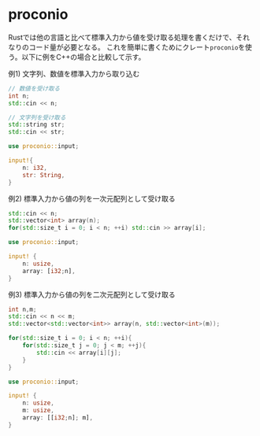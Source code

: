# proconio

Rustでは他の言語と比べて標準入力から値を受け取る処理を書くだけで、それなりのコード量が必要となる。
これを簡単に書くためにクレート`proconio`を使う。以下に例をC++の場合と比較して示す。


例1) 文字列、数値を標準入力から取り込む 

```C++
// 数値を受け取る
int n;
std::cin << n;

// 文字列を受け取る
std::string str;
std::cin << str;
```

```Rust
use proconio::input;

input!{
    n: i32,
    str: String,
}

```

例2) 標準入力から値の列を一次元配列として受け取る
```C++ int n;
std::cin << n;
std::vector<int> array(n);
for(std::size_t i = 0; i < n; ++i) std::cin >> array[i];
```

```Rust
use proconio::input;

input! {
    n: usize,
    array: [i32;n],
}
```

例3) 標準入力から値の列を二次元配列として受け取る

```C++
int n,m;
std::cin << n << m;
std::vector<std::vector<int>> array(n, std::vector<int>(m));

for(std::size_t i = 0; i < n; ++i){
    for(std::size_t j = 0; j < m; ++j){
        std::cin << array[i][j];
    }
}
```

```Rust
use proconio::input;

input! {
    n: usize,
    m: usize,
    array: [[i32;n]; m],
}
```
